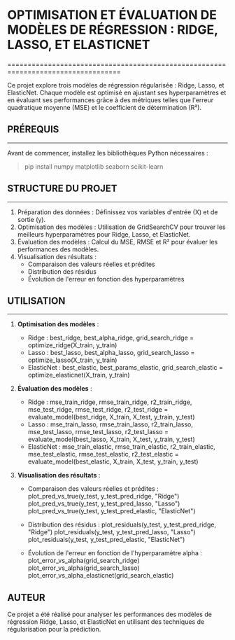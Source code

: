 # OPTIMISATION ET ÉVALUATION DE MODÈLES DE RÉGRESSION : RIDGE, LASSO, ET ELASTICNET
==================================================================================

Ce projet explore trois modèles de régression régularisée : Ridge, Lasso, et ElasticNet.
Chaque modèle est optimisé en ajustant ses hyperparamètres et en évaluant ses performances
grâce à des métriques telles que l'erreur quadratique moyenne (MSE) et le coefficient de détermination (R²).

## PRÉREQUIS
---------
Avant de commencer, installez les bibliothèques Python nécessaires :
> pip install numpy matplotlib seaborn scikit-learn

## STRUCTURE DU PROJET
-------------------
1. Préparation des données : Définissez vos variables d'entrée (X) et de sortie (y).
2. Optimisation des modèles : Utilisation de GridSearchCV pour trouver les meilleurs
   hyperparamètres pour Ridge, Lasso, et ElasticNet.
3. Évaluation des modèles : Calcul du MSE, RMSE et R² pour évaluer les performances des modèles.
4. Visualisation des résultats :
   - Comparaison des valeurs réelles et prédites
   - Distribution des résidus
   - Évolution de l'erreur en fonction des hyperparamètres

## UTILISATION
-----------
1. **Optimisation des modèles** :
    - Ridge :
        best_ridge, best_alpha_ridge, grid_search_ridge = optimize_ridge(X_train, y_train)
    - Lasso :
        best_lasso, best_alpha_lasso, grid_search_lasso = optimize_lasso(X_train, y_train)
    - ElasticNet :
        best_elastic, best_params_elastic, grid_search_elastic = optimize_elasticnet(X_train, y_train)

2. **Évaluation des modèles** :
    - Ridge :
        mse_train_ridge, rmse_train_ridge, r2_train_ridge, mse_test_ridge, rmse_test_ridge, r2_test_ridge = evaluate_model(best_ridge, X_train, X_test, y_train, y_test)
    - Lasso :
        mse_train_lasso, rmse_train_lasso, r2_train_lasso, mse_test_lasso, rmse_test_lasso, r2_test_lasso = evaluate_model(best_lasso, X_train, X_test, y_train, y_test)
    - ElasticNet :
        mse_train_elastic, rmse_train_elastic, r2_train_elastic, mse_test_elastic, rmse_test_elastic, r2_test_elastic = evaluate_model(best_elastic, X_train, X_test, y_train, y_test)

3. **Visualisation des résultats** :
    - Comparaison des valeurs réelles et prédites :
        plot_pred_vs_true(y_test, y_test_pred_ridge, "Ridge")
        plot_pred_vs_true(y_test, y_test_pred_lasso, "Lasso")
        plot_pred_vs_true(y_test, y_test_pred_elastic, "ElasticNet")

    - Distribution des résidus :
        plot_residuals(y_test, y_test_pred_ridge, "Ridge")
        plot_residuals(y_test, y_test_pred_lasso, "Lasso")
        plot_residuals(y_test, y_test_pred_elastic, "ElasticNet")

    - Évolution de l'erreur en fonction de l'hyperparamètre alpha :
        plot_error_vs_alpha(grid_search_ridge)
        plot_error_vs_alpha(grid_search_lasso)
        plot_error_vs_alpha_elasticnet(grid_search_elastic)

AUTEUR
------
Ce projet a été réalisé pour analyser les performances des modèles de régression
Ridge, Lasso, et ElasticNet en utilisant des techniques de régularisation pour la prédiction.

